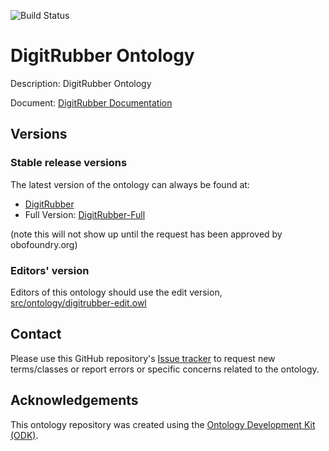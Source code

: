 
![Build Status](https://github.com/vyasakhilesh/digitrubber/workflows/CI/badge.svg)
# DigitRubber Ontology

Description: DigitRubber Ontology

Document: [DigitRubber Documentation](https://tibhannover.github.io/DIGIT-RUBBER/)

## Versions

### Stable release versions

The latest version of the ontology can always be found at:

* [DigitRubber](./digitrubber.owl)
* Full Version: [DigitRubber-Full](./digitrubber-full.owl)

(note this will not show up until the request has been approved by obofoundry.org)

### Editors' version

Editors of this ontology should use the edit version, [src/ontology/digitrubber-edit.owl](src/ontology/digitrubber-edit.owl)

## Contact

Please use this GitHub repository's [Issue tracker](https://github.com/vyasakhilesh/digitrubber/issues) to request new terms/classes or report errors or specific concerns related to the ontology.

## Acknowledgements

This ontology repository was created using the [Ontology Development Kit (ODK)](https://github.com/INCATools/ontology-development-kit).
